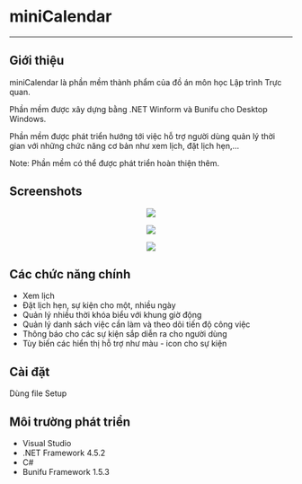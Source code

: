 # miniCalendar
---
## Giới thiệu
miniCalendar là phần mềm thành phẩm của đồ án môn học Lập trình Trực quan.

Phần mềm được xây dựng bằng .NET Winform và Bunifu cho Desktop Windows.

Phần mềm được phát triển hướng tới việc hỗ trợ người dùng quản lý thời gian với những chức năng cơ bản như xem lịch, đặt lịch hẹn,…

Note: Phần mềm có thể được phát triển hoàn thiện thêm.

## Screenshots
<p align="center">
  <img src="https://github.com/honggialap/mini-calendar/blob/master/DemoScreenshot/Appointmen5.png"/>
</p>
<p align="center">
  <img src="https://github.com/honggialap/mini-calendar/blob/master/DemoScreenshot/notification.png"/>
</p>
<p align="center">
  <img src="https://github.com/honggialap/mini-calendar/blob/master/DemoScreenshot/todolist1.png"/>
</p>

## Các chức năng chính
* Xem lịch
* Đặt lịch hẹn, sự kiện cho một, nhiều ngày
* Quản lý nhiều thời khóa biểu với khung giờ động
* Quản lý danh sách việc cần làm và theo dõi tiến độ công việc
* Thông báo cho các sự kiện sắp diễn ra cho người dùng
* Tùy biến các hiển thị hỗ trợ như màu - icon cho sự kiện

## Cài đặt
Dùng file Setup

## Môi trường phát triển
* Visual Studio
* .NET Framework 4.5.2
* C#
* Bunifu Framework 1.5.3
